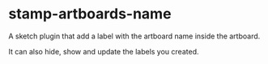 # stamp-artboards-name
A sketch plugin that add a label with the artboard name inside the artboard.

It can also hide, show and update the labels you created.